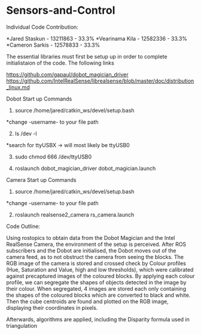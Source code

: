 # Sensors-and-Control

Individual Code Contribution:

*Jared Staskun - 13211863 - 33.3%
*Vearinama Kila - 12582336 - 33.3%
*Cameron Sarkis - 12578833 - 33.3%

The essential libraries must first be setup up in order to complete initialistaion of the code. The following links

https://github.com/gapaul/dobot_magician_driver
https://github.com/IntelRealSense/librealsense/blob/master/doc/distribution_linux.md

Dobot Start up Commands

1)	source /home/jared/catkin_ws/devel/setup.bash

*change -username- to your file path

2)	ls /dev -l

*search for ttyUSBX -> will most likely be ttyUSB0

3)	sudo chmod 666 /dev/ttyUSB0

4)	roslaunch dobot_magician_driver dobot_magician.launch

Camera Start up Commands

1) 	source /home/jared/catkin_ws/devel/setup.bash

*change -username- to your file path

2) 	roslaunch realsense2_camera rs_camera.launch


Code Outline:

Using rostopics to obtain data from the Dobot Magician and the Intel RealSense Camera, the environment of the setup is perceived. After ROS subscribers and the Dobot are initialised, the Dobot moves out of the camera feed, as to not obstruct the camera from seeing the blocks. 
The RGB image of the camera is stored and crossed check by Colour profiles (Hue, Saturation and Value, high and low thresholds), which were calibrated against precaptured images of the coloured blocks. By applying each colour profile, we can segregate the shapes of objects detected in the image by their colour. When segregated, 4 images are stored each only containing the shapes of the coloured blocks which are converted to black and white.
Then the cube centroids are found and plotted on the RGB image, displaying their coordinates in pixels. 

Afterwards, algorithms are applied, including the Disparity formula used in triangulation




